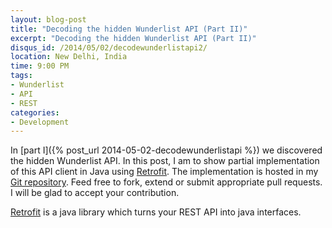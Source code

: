 ```yaml
---
layout: blog-post
title: "Decoding the hidden Wunderlist API (Part II)"
excerpt: "Decoding the hidden Wunderlist API (Part II)"
disqus_id: /2014/05/02/decodewunderlistapi2/
location: New Delhi, India
time: 9:00 PM
tags:
- Wunderlist
- API
- REST
categories:
- Development
---
```


In [part I]({% post_url 2014-05-02-decodewunderlistapi %}) we discovered the hidden Wunderlist API. In this post, I am to show partial implementation of this API client in Java using [Retrofit](http://square.github.io/retrofit/).
The implementation is hosted in my [Git repository](https://github.com/madhur/wunder-java). Feed free to fork, extend or submit appropriate pull requests. I will be glad to accept your contribution.

[Retrofit](http://square.github.io/retrofit/) is a java library which turns your REST API into java interfaces. 
